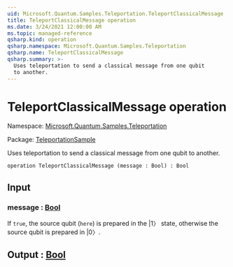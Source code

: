 ```yaml
---
uid: Microsoft.Quantum.Samples.Teleportation.TeleportClassicalMessage
title: TeleportClassicalMessage operation
ms.date: 3/24/2021 12:00:00 AM
ms.topic: managed-reference
qsharp.kind: operation
qsharp.namespace: Microsoft.Quantum.Samples.Teleportation
qsharp.name: TeleportClassicalMessage
qsharp.summary: >-
  Uses teleportation to send a classical message from one qubit
  to another.
---
```


# TeleportClassicalMessage operation

Namespace: [Microsoft.Quantum.Samples.Teleportation](xref:Microsoft.Quantum.Samples.Teleportation)

Package: [TeleportationSample](https://nuget.org/packages/TeleportationSample)


Uses teleportation to send a classical message from one qubitto another.

```qsharp
operation TeleportClassicalMessage (message : Bool) : Bool
```


## Input

### message : [Bool](xref:microsoft.quantum.lang-ref.bool)

If `true`, the source qubit (`here`) is prepared in the|1〉 state, otherwise the source qubit is prepared in |0〉.



## Output : [Bool](xref:microsoft.quantum.lang-ref.bool)

